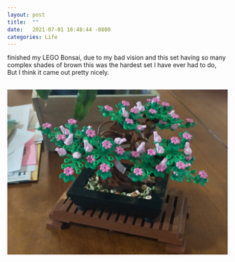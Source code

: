 ```yaml
---
layout: post
title:  ""
date:   2021-07-01 16:48:44 -0800
categories: Life
---
```

finished my LEGO Bonsai, due to my bad vision and this set having so many complex shades of brown this was the hardest set I have ever had to do, 
But I think it came out pretty nicely.<br clear="all"><br clear="all">
<div style="text-align: center;"><img src="/images/IMG_20210701_075710513_HDR.jpg" alt="">





</div>

 

